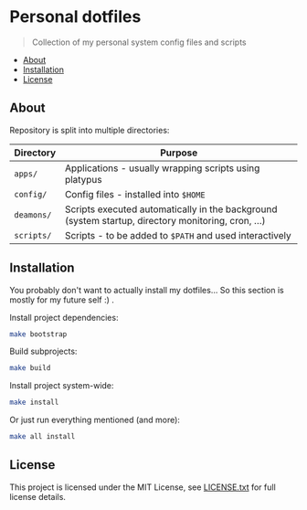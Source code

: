 # Personal dotfiles

> Collection of my personal system config files and scripts

<!-- toc -->

- [About](#about)
- [Installation](#installation)
- [License](#license)

<!-- tocstop -->

## About

Repository is split into multiple directories:

| Directory  | Purpose                                                                                          |
|------------|--------------------------------------------------------------------------------------------------|
| `apps/`    | Applications - usually wrapping scripts using platypus                                           |
| `config/`  | Config files - installed into `$HOME`                                                            |
| `deamons/` | Scripts executed automatically in the background (system startup, directory monitoring, cron, …) |
| `scripts/` | Scripts - to be added to `$PATH` and used interactively                                          |

## Installation

You probably don't want to actually install my dotfiles…
So this section is mostly for my future self :\) .

Install project dependencies:

```bash
make bootstrap
```

Build subprojects:

```bash
make build
```

Install project system-wide:

```bash
make install
```

Or just run everything mentioned (and more):

```bash
make all install
```

## License

This project is licensed under the MIT License, see
[LICENSE.txt](LICENSE.txt) for full license details.
